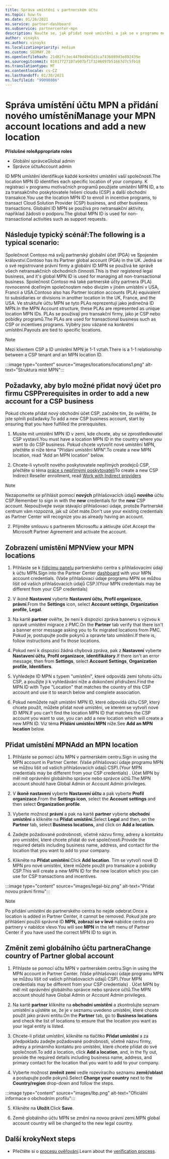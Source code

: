```yaml
---
title: Správa umístění v partnerském účtu
ms.topic: how-to
ms.date: 01/26/2021
ms.service: partner-dashboard
ms.subservice: partnercenter-mpn
description: Naučte se, jak přidat nové umístění a jak se v programu motivačních programů, v obchodních předplatných, předplatných a dalších transakcích používá umístění MPN ID.
author: vinayks
ms.author: vinayks
ms.localizationpriority: medium
ms.custom: SEOMAY.20
ms.openlocfilehash: 21d82fc3ec4470d4941d3ca7436089d3e892439e
ms.sourcegitcommit: 81017727107a907bf1f3246097b51667d7c5fb18
ms.translationtype: MT
ms.contentlocale: cs-CZ
ms.lasthandoff: 01/30/2021
ms.locfileid: "99098886"
---
```

# <a name="manage-your-mpn-account-locations-and-add-a-new-location"></a><span data-ttu-id="c3501-103">Správa umístění účtu MPN a přidání nového umístění</span><span class="sxs-lookup"><span data-stu-id="c3501-103">Manage your MPN account locations and add a new location</span></span>


<span data-ttu-id="c3501-104">**Příslušné role**</span><span class="sxs-lookup"><span data-stu-id="c3501-104">**Appropriate roles**</span></span>

- <span data-ttu-id="c3501-105">Globální správce</span><span class="sxs-lookup"><span data-stu-id="c3501-105">Global admin</span></span>
- <span data-ttu-id="c3501-106">Správce účtu</span><span class="sxs-lookup"><span data-stu-id="c3501-106">Account admin</span></span>

<span data-ttu-id="c3501-107">ID MPN umístění identifikuje každé konkrétní umístění vaší společnosti.</span><span class="sxs-lookup"><span data-stu-id="c3501-107">The location MPN ID identifies each specific location of your company.</span></span> <span data-ttu-id="c3501-108">K registraci v programu motivačních programů použijete umístění MPN ID, a to za transakčního poskytovatele řešení cloudu (CSP) a další obchodní transakce.</span><span class="sxs-lookup"><span data-stu-id="c3501-108">You use the location MPN ID to enroll in incentive programs, to transact Cloud Solution Provider (CSP) business, and other business transactions.</span></span> <span data-ttu-id="c3501-109">Globální ID MPN se používá pro netransakční aktivity, například žádosti o podporu.</span><span class="sxs-lookup"><span data-stu-id="c3501-109">The global MPN ID is used for non-transactional activities such as support requests.</span></span>

## <a name="the-following-is-a-typical-scenario"></a><span data-ttu-id="c3501-110">Následuje typický scénář:</span><span class="sxs-lookup"><span data-stu-id="c3501-110">The following is a typical scenario:</span></span>

<span data-ttu-id="c3501-111">Společnost Contoso má svůj partnerský globální účet (PGA) ve Spojeném království.</span><span class="sxs-lookup"><span data-stu-id="c3501-111">Contoso has its Partner global account (PGA) in the UK.</span></span> <span data-ttu-id="c3501-112">Jedná se o své registrované právní firmy a globální ID MPN se používá ke správě všech netransakčních obchodních činností.</span><span class="sxs-lookup"><span data-stu-id="c3501-112">This is their registered legal business, and it's global MPN ID is used for managing all non-transactional business.</span></span> <span data-ttu-id="c3501-113">Společnost Contoso má také partnerské účty partnera (PLA) rovnocenné dceřiným společnostem nebo divizím v jiném umístění v USA, Francii a USA.</span><span class="sxs-lookup"><span data-stu-id="c3501-113">Contoso also has Partner location accounts (PLA) equivalent to subsidiaries or divisions in another location in the UK, France, and the USA.</span></span> <span data-ttu-id="c3501-114">Ve struktuře účtu MPN se tyto PLAs reprezentují jako jedinečná ID MPN.</span><span class="sxs-lookup"><span data-stu-id="c3501-114">In the MPN Account structure, these PLAs are represented as unique location MPN IDs.</span></span> <span data-ttu-id="c3501-115">PLAs se používají pro transakční firmy, jako je CSP nebo pobídky programů.</span><span class="sxs-lookup"><span data-stu-id="c3501-115">The PLAs are used for transactional business such as CSP or incentives programs.</span></span> <span data-ttu-id="c3501-116">Výběry jsou vázané na konkrétní umístění.</span><span class="sxs-lookup"><span data-stu-id="c3501-116">Payouts are tied to specific locations.</span></span> 

>[!NOTE]
><span data-ttu-id="c3501-117">Mezi klientem CSP a ID umístění MPN je 1-1 vztah.</span><span class="sxs-lookup"><span data-stu-id="c3501-117">There is a 1-1 relationship between a CSP tenant and an MPN location ID.</span></span>

:::image type="content" source="images/locations/locations1.png" alt-text="Struktura míst MPN":::

## <a name="prerequisites-in-order-to-add-a-new-account-for-a-csp-business"></a><span data-ttu-id="c3501-119">Požadavky, aby bylo možné přidat nový účet pro firmu CSP</span><span class="sxs-lookup"><span data-stu-id="c3501-119">Prerequisites in order to add a new account for a CSP business</span></span>

<span data-ttu-id="c3501-120">Pokud chcete přidat nový obchodní účet CSP, začněte tím, že ověříte, že jste splnili požadavky.</span><span class="sxs-lookup"><span data-stu-id="c3501-120">To add a new CSP business account, start by ensuring that you have fulfilled the prerequisites.</span></span>

1. <span data-ttu-id="c3501-121">Musíte mít umístění MPN ID v zemi, kde chcete, aby se zprostředkovatel CSP vystavil.</span><span class="sxs-lookup"><span data-stu-id="c3501-121">You must have a location MPN ID in the country where you want to do CSP business.</span></span> <span data-ttu-id="c3501-122">Pokud chcete vytvořit nové umístění MPN, přečtěte si níže téma "Přidání umístění MPN".</span><span class="sxs-lookup"><span data-stu-id="c3501-122">To create a new MPN location, read “Add an MPN location” below.</span></span>
  
1. <span data-ttu-id="c3501-123">Chcete-li vytvořit nového poskytovatele nepřímých prodejců CSP, přečtěte si téma [práce s nepřímými poskytovateli](indirect-reseller-tasks-in-partner-center.md#get-started)</span><span class="sxs-lookup"><span data-stu-id="c3501-123">To create a new CSP Indirect Reseller enrollment, read [Work with Indirect providers](indirect-reseller-tasks-in-partner-center.md#get-started)</span></span> 

>[!NOTE] 
 ><span data-ttu-id="c3501-124">Nezapomeňte se přihlásit pomocí **nových** přihlašovacích údajů **nového** účtu CSP.</span><span class="sxs-lookup"><span data-stu-id="c3501-124">Remember to sign in with the **new** credentials for the **new** CSP account.</span></span> <span data-ttu-id="c3501-125">Nepoužívejte svoje stávající přihlašovací údaje, protože Partnerské centrum vám rozpozná, jak už účet máte.</span><span class="sxs-lookup"><span data-stu-id="c3501-125">Don't use your existing credentials as Partner Center will recognize you as already having an account.</span></span>

2. <span data-ttu-id="c3501-126">Přijměte smlouvu s partnerem Microsoftu a aktivujte účet.</span><span class="sxs-lookup"><span data-stu-id="c3501-126">Accept the Microsoft Partner Agreement and activate the account.</span></span>

## <a name="view-your-mpn-locations"></a><span data-ttu-id="c3501-127">Zobrazení umístění MPN</span><span class="sxs-lookup"><span data-stu-id="c3501-127">View your MPN locations</span></span>

1. <span data-ttu-id="c3501-128">Přihlaste se k [řídicímu panelu](https://partner.microsoft.com/dashboard/home) partnerského centra s přihlašovacími údaji k účtu MPN.</span><span class="sxs-lookup"><span data-stu-id="c3501-128">Sign into the Partner Center [dashboard](https://partner.microsoft.com/dashboard/home) with your MPN account credentials.</span></span> <span data-ttu-id="c3501-129">(Vaše přihlašovací údaje programu MPN se můžou lišit od vašich přihlašovacích údajů CSP.)</span><span class="sxs-lookup"><span data-stu-id="c3501-129">(Your MPN credentials may be different from your CSP credentials)</span></span> 
 
1. <span data-ttu-id="c3501-130">V ikoně **Nastavení** vyberte **Nastavení účtu**, **Profil organizace**, **právní**.</span><span class="sxs-lookup"><span data-stu-id="c3501-130">From the **Settings** icon, select **Account settings**, **Organization profile**, **Legal**.</span></span> 

1. <span data-ttu-id="c3501-131">Na kartě **partner** ověřte, že není k dispozici zpráva banneru s výzvou k opravě umístění migrace z PMC.</span><span class="sxs-lookup"><span data-stu-id="c3501-131">On the **Partner** tab verify that there isn't a banner error message asking you to fix migrated locations from PMC.</span></span> <span data-ttu-id="c3501-132">Pokud je, postupujte podle pokynů a opravte tato umístění.</span><span class="sxs-lookup"><span data-stu-id="c3501-132">If there is, follow instructions and fix those locations.</span></span> 

3. <span data-ttu-id="c3501-133">Pokud není k dispozici žádná chybová zpráva, pak z  **Nastavení** vyberte  **Nastavení účtu**, **Profil organizace**, **identifikátory**.</span><span class="sxs-lookup"><span data-stu-id="c3501-133">If there isn't an error message, then from  **Settings**, select  **Account Settings**, **Organization profile**, **Identifiers**.</span></span>

4. <span data-ttu-id="c3501-134">Vyhledejte ID MPN s typem "umístění", které odpovídá zemi tohoto účtu CSP, a použijte ji k vyhledávání níže a dokončení přidružení.</span><span class="sxs-lookup"><span data-stu-id="c3501-134">Find the MPN ID with Type "Location" that matches the country of this CSP account and use it to search below and complete association.</span></span>

5. <span data-ttu-id="c3501-135">Pokud nemůžete najít umístění MPN ID, které odpovídá účtu CSP, který chcete použít, můžete přidat nové umístění, ve kterém se vytvoří nové ID MPN.</span><span class="sxs-lookup"><span data-stu-id="c3501-135">If you can’t find the location MPN ID that matches the CSP account you want to use, you can add a new location which will create a new MPN ID.</span></span> <span data-ttu-id="c3501-136">Viz téma **Přidání umístění MPN** níže.</span><span class="sxs-lookup"><span data-stu-id="c3501-136">See **Add an MPN location** below.</span></span>

## <a name="add-an-mpn-location"></a><span data-ttu-id="c3501-137">Přidat umístění MPN</span><span class="sxs-lookup"><span data-stu-id="c3501-137">Add an MPN location</span></span>

1. <span data-ttu-id="c3501-138">Přihlaste se pomocí účtu MPN v partnerském centru.</span><span class="sxs-lookup"><span data-stu-id="c3501-138">Sign in using the MPN account in Partner Center.</span></span> <span data-ttu-id="c3501-139">(Vaše přihlašovací údaje programu MPN se můžou lišit od vašich přihlašovacích údajů CSP).</span><span class="sxs-lookup"><span data-stu-id="c3501-139">(Your MPN credentials may be different from your CSP credentials) .</span></span> <span data-ttu-id="c3501-140">Účet MPN by měl mít oprávnění globálního správce nebo správce účtů.</span><span class="sxs-lookup"><span data-stu-id="c3501-140">The MPN account should have Global Admin or Account Admin privileges.</span></span> 

1. <span data-ttu-id="c3501-141">V **ikoně nastavení** vyberte **Nastavení účtu** a pak vyberte **Profil organizace**.</span><span class="sxs-lookup"><span data-stu-id="c3501-141">From the **Settings icon**, select the **Account settings** and then select **Organization profile**.</span></span>

2. <span data-ttu-id="c3501-142">Vyberte možnost **právní** a pak na kartě **partner** vyberte **obchodní umístění** a klikněte na **Přidat umístění.**</span><span class="sxs-lookup"><span data-stu-id="c3501-142">Select **Legal** and then, on the **Partner** tab, select **Business locations,** and click on **Add a location.**</span></span>

3. <span data-ttu-id="c3501-143">Zadejte požadované podrobnosti, včetně názvu firmy, adresy a kontaktu pro umístění, které chcete přidat do své společnosti.</span><span class="sxs-lookup"><span data-stu-id="c3501-143">Provide the required details including business name, address, and contact for the location that you want to add to your company.</span></span>
 
1. <span data-ttu-id="c3501-144">Klikněte na **Přidat umístění**.</span><span class="sxs-lookup"><span data-stu-id="c3501-144">Click **Add location**.</span></span> <span data-ttu-id="c3501-145">Tím se vytvoří nové ID MPN pro nové umístění, které můžete použít pro transakce a pobídky CSP.</span><span class="sxs-lookup"><span data-stu-id="c3501-145">This will create a new MPN ID for the new location which you can use for CSP transactions and incentives.</span></span>

:::image type="content" source="images/legal-biz.png" alt-text="Přidat novou právní firmu":::

> [!NOTE]
> <span data-ttu-id="c3501-147">Po přidání umístění do partnerského centra ho nejde odebrat.</span><span class="sxs-lookup"><span data-stu-id="c3501-147">Once a location is added in Partner Center, it cannot be removed.</span></span> <span data-ttu-id="c3501-148">Pokud jste pro přihlášení použili správné ID **MPN, zobrazí se v levé** nabídce centra pro partnery v nabídce vlevo.</span><span class="sxs-lookup"><span data-stu-id="c3501-148">You will see **MPN** in the left menu of Partner Center if you have used the correct MPN ID to sign in.</span></span>

## <a name="change-country-of-partner-global-account"></a><span data-ttu-id="c3501-149">Změnit zemi globálního účtu partnera</span><span class="sxs-lookup"><span data-stu-id="c3501-149">Change country of Partner global account</span></span> 

1. <span data-ttu-id="c3501-150">Přihlaste se pomocí účtu MPN v partnerském centru.</span><span class="sxs-lookup"><span data-stu-id="c3501-150">Sign in using the MPN account in Partner Center.</span></span> <span data-ttu-id="c3501-151">(Vaše přihlašovací údaje programu MPN se můžou lišit od vašich přihlašovacích údajů CSP).</span><span class="sxs-lookup"><span data-stu-id="c3501-151">(Your MPN credentials may be different from your CSP credentials) .</span></span> <span data-ttu-id="c3501-152">Účet MPN by měl mít oprávnění globálního správce nebo správce účtů.</span><span class="sxs-lookup"><span data-stu-id="c3501-152">The MPN account should have Global Admin or Account Admin privileges.</span></span> 

2. <span data-ttu-id="c3501-153">Na kartě **partner** klikněte na **obchodní umístění** a zkontrolujte seznam umístění a ujistěte se, že je v seznamu uvedeno umístění, které chcete použít jako právní entitu.</span><span class="sxs-lookup"><span data-stu-id="c3501-153">On the **Partner** tab, go to **Business locations** and check the list of locations to ensure that the location you want as your legal entity is listed.</span></span> 
 
1. <span data-ttu-id="c3501-154">Chcete-li přidat umístění, klikněte na tlačítko **Přidat umístění** a za předpokladu zadejte požadované podrobnosti, včetně názvu firmy, adresy a primárního kontaktu pro umístění, které chcete přidat do své společnosti.</span><span class="sxs-lookup"><span data-stu-id="c3501-154">To add a location, click **Add a location**, and, in the fly out, provide the required details including business name, address, and primary contact for the location that you want to add to your company.</span></span> 
 
1. <span data-ttu-id="c3501-155">Vyberte možnost **změnit zemi** vedle rozevíracího seznamu **země/oblast** a postupujte podle pokynů.</span><span class="sxs-lookup"><span data-stu-id="c3501-155">Select **Change your country** next to the **Country/region** drop-down and follow the steps.</span></span> 

:::image type="content" source="images/lbp.png" alt-text="Oficiální informace o obchodním profilu":::

5. <span data-ttu-id="c3501-157">Klikněte na **Uložit**.</span><span class="sxs-lookup"><span data-stu-id="c3501-157">Click **Save**.</span></span>

6. <span data-ttu-id="c3501-158">Země globálního účtu MPN se změní na novou právní zemi.</span><span class="sxs-lookup"><span data-stu-id="c3501-158">MPN global account country will be changed to the new legal country.</span></span>
  
## <a name="next-steps"></a><span data-ttu-id="c3501-159">Další kroky</span><span class="sxs-lookup"><span data-stu-id="c3501-159">Next steps</span></span>

- <span data-ttu-id="c3501-160">Přečtěte si o [procesu ověřování](verification-responses.md).</span><span class="sxs-lookup"><span data-stu-id="c3501-160">Learn about the [verification process](verification-responses.md).</span></span>
